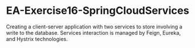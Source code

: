 # EA-Exercise16-SpringCloudServices
Creating a client-server application with two services to store involving a write to the database. Services interaction is managed by Feign, Eureka, and Hystrix technologies.
